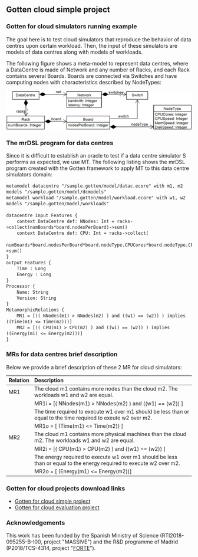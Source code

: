 ## Gotten cloud simple project

### Gotten for cloud simulators running example

The goal here is to test cloud simulators that reproduce the behavior of data centres upon certain workload. Then, the input of these simulators are models of data centres along with models of workloads.

The following figure shows a meta-model to represent data centres, where a DataCentre is made of Network and any number of Racks, and each Rack contains several Boards. Boards are connected via Switches and have computing nodes with characteristics described by NodeTypes:

![Data centre meta-model](https://raw.githubusercontent.com/g0tten/images/main/model/data_centre_mm.png)

### The mrDSL program for data centres

Since it is difficult to establish an oracle to test if a data centre simulator S performs as expected, we use MT. The following listing shows the mrDSL program created with the Gotten framework to apply MT to this data centre simulators domain: 

```
metamodel datacentre "/sample.gotten/model/datac.ecore" with m1, m2
models "/sample.gotten/model/dcmodels"
metamodel workload "/sample.gotten/model/workload.ecore" with w1, w2
models "/sample.gotten/model/workloads"

datacentre input Features {
	context DataCentre def: NNodes: Int = racks->collect(numBoards*board.nodesPerBoard)->sum()
	context DataCentre def: CPU: Int = racks->collect(
            numBoards*board.nodesPerBoard*board.nodeType.CPUCores*board.nodeType.CPUSpeed)->sum()
}
output Features {
	Time : Long
	Energy : Long
}
Processor {
	Name: String
	Version: String
}
MetamorphicRelations {
	MR1 = [(( NNodes(m1) > NNodes(m2) ) and ((w1) == (w2)) ) implies ((Time(m1) <= Time(m2)))]
	MR2 = [(( CPU(m1) > CPU(m2) ) and ((w1) == (w2)) ) implies ((Energy(m1) <= Energy(m2)))]
}

```

### MRs for data centres brief description

Below we provide a brief description of these 2 MR for cloud simulators:

Relation | Description |
--- | :--- | 
MR1 | The cloud m1 contains more nodes than the cloud m2. The workloads w1 and w2 are equal. |
&nbsp; | MR1i = [( NNodes(m1) > NNodes(m2) ) and ((w1) == (w2)) ] |
&nbsp; | The time required to execute w1 over m1 should be less than or equal to the time required to exeute w2 over m2. |
&nbsp; | MR1o = [ (Time(m1) <= Time(m2)) ] |
MR2 | The cloud m1 contains more physical machines than the cloud m2. The workloads w1 and w2 are equal. |
&nbsp; | MR2i = [( CPU(m1) > CPU(m2) ) and ((w1) == (w2)) ] |
&nbsp; | The energy required to execute w1 over m1 should be less than or equal to the energy required to execute w2 over m2. |
&nbsp; | MR2o = [ (Energy(m1) <= Energy(m2))] |

### Gotten for cloud projects download links

- [Gotten for cloud simple project](https://github.com/g0tten/sample/zipball/main)
- [Gotten for cloud evaluation project](https://github.com/g0tten/evaluation/zipball/main)

### Acknowledgements

This work has been funded by the Spanish Ministry of Science (RTI2018-095255-B-I00, project "MASSIVE") and the R&D programme of Madrid (P2018/TCS-4314, project "[FORTE](https://antares.sip.ucm.es/forte-cm/)").

